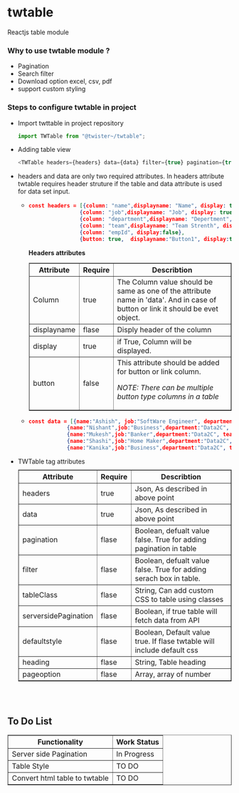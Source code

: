 # twtable
Reactjs table module

### Why to use twtable module ?
<ul>
<li>
Pagination
</li>
<li>
Search filter
</li>
<li>
Download option excel, csv, pdf
</li>
<li>
support custom styling
</li>
</ul>

### Steps to configure twtable in project
<ul>
<li>
Import twttable in project repository

```javascript
import TWTable from "@twister~/twtable";
```
</li>
<li>
Adding table view

```javascript
<TWTable headers={headers} data={data} filter={true} pagination={true} pageSize={4} heading="Demo Table"/>
```
</li>
<li>
headers and data are only two required attributes. In headers attribute twtable requires header struture if the table and data attribute is used for data set input.

<ul>
<li>

```json
const headers = [{column: "name",displayname: "Name", display: true},
                {column: "job",displayname: "Job", display: true},
                {column: "department",displayname: "Depertment", display: true},
                {column: "team",displayname: "Team Strenth", display: true},
                {column: "empId", display:false},
                {button: true,  displayname:"Button1", display:true, column:buttonClicked}];
```

**Headers attributes**
<table border=1 width=100% style="margin:10px 0;">
<tr>
<th width="20%">Attribute</th>
<th width=10%>Require</th>
<th>Describtion</th>
</tr>
<tr>
<td>Column</td>
<td>true</td>
<td>The Column value should be same as one of the attribute name in 'data'. And in case of button or link it should be evet object.</td>
</tr>
<tr>
<td>displayname</td>
<td>flase</td>
<td>Disply header of the column</td>
</tr>
<tr>
<td>display</td>
<td>true</td>
<td>if True, Column will be displayed.</td>
</tr>
<tr>
<td>button</td>
<td>false</td>
<td>This attribute should be added for button or link column. 

*NOTE: There can be multiple button type columns in a table*
 </td>
</tr>
</table>

</li>
<li>

```json
const data = [{name:"Ashish", job:"SoftWare Engineer", department:"MB", team:3, empId:1}, 
            {name:"Nishant",job:"Business",department:"Data2C", team:4, empId:2},
            {name:"Mukesh",job:"Banker",department:"Data2C", team:5, empId:3},
            {name:"Shashi",job:"Home Maker",department:"Data2C", team:7, empId:4},
            {name:"Kanika",job:"Business",department:"Data2C", team:9, empId:5}];
```
</li>
</ul>
</li>

<li>TWTable tag attributes

<table border=1 width=100% style="margin:10px 0;">
<tr>
<th width="20%">Attribute</th>
<th width=10%>Require</th>
<th>Describtion</th>
</tr>
<tr>
<td>headers</td>
<td>true</td>
<td>Json, As described in above point</td>
</tr>
<tr>
<td>data</td>
<td>true</td>
<td>Json, As described in above point</td>
</tr>
<tr>
<td>pagination</td>
<td>flase</td>
<td>Boolean, defualt value false. True for adding pagination in table</td>
</tr>
<tr>
<td>filter</td>
<td>flase</td>
<td>Boolean, defualt value false. True for adding serach box in table.</td>
</tr>
<tr>
<td>tableClass</td>
<td>flase</td>
<td>String, Can add custom CSS to table using classes</td>
</tr>
<tr>
<td>serversidePagination</td>
<td>flase</td>
<td>Boolean, if true table will fetch data from API</td>
</tr>
<tr>
<td>defaultstyle</td>
<td>flase</td>
<td>Boolean, Default value true. If flase twtable will include default css</td>
</tr>
<tr>
<td>heading</td>
<td>flase</td>
<td>String, Table heading</td>
</tr>
<tr>
<td>pageoption</td>
<td>flase</td>
<td>Array, array of number</td>
</tr>
</table>
</li>
</ul>

<br/>
<br/>

## To Do List
<table border=1 width=100%>
<tr>
<th>
Functionality
</th>
<th>
Work Status
</th>
</tr>
<tr>
<td>
Server side Pagination
</td>
<td>
In Progress
</td>
</tr>
<tr>
<td>
Table Style
</td>
<td>
TO DO
</td>
</tr>
<tr>
<td>
Convert html table to twtable
</td>
<td>
TO DO
</td>
</tr>
</table>

